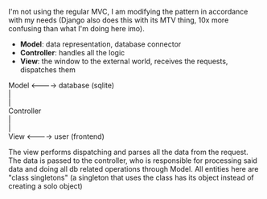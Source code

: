 I'm not using the regular MVC, I am modifying the pattern in accordance with my needs (Django also does this with its MTV thing, 10x more confusing than what I'm doing here imo).


- **Model**: data representation, database connector
- **Controller**: handles all the logic
- **View**: the window to the external world, receives the requests, dispatches them

Model <----> database (sqlite) <br>
| <br>
| <br>
Controller <br>
| <br>
| <br>
View <----> user (frontend)


The view performs dispatching and parses all the data from the request. The data is passed to the controller, who is responsible for processing said data and doing all db related operations through Model. All entities here are "class singletons" (a singleton that uses the class has its object instead of creating a solo object)

